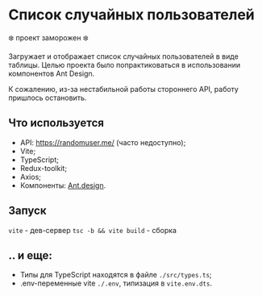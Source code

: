 # Список случайных пользователей

❄️ проект заморожен ❄️

Загружает и отображает список случайных пользователей в виде таблицы. Целью проекта было попрактиковаться в использовании компонентов Ant Design.

К сожалению, из-за нестабильной работы стороннего API, работу пришлось остановить.

## Что используется

-   API: https://randomuser.me/ (часто недоступно);
-   Vite;
-   TypeScript;
-   Redux-toolkit;
-   Axios;
-   Компоненты: [Ant.design](https://ant.design/).

## Запуск

`vite` - дев-сервер
`tsc -b && vite build` - сборка

## .. и еще:

-   Типы для TypeScript находятся в файле `./src/types.ts`;
-   .env-переменные vite `./.env`, типизация в `vite.env.dts`.
